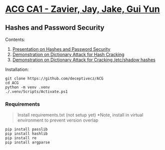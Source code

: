 # [ACG CA1 - Zavier, Jay, Jake, Gui Yun](https://github.com/deceptivecz/ACG)
## Hashes and Password Security


Contents:
1. [Presentation on Hashes and Password Security](https://docs.google.com/presentation/d/1HYUB_dm9PnOGj4p6uIEWgwSh6N6cqAhE-BWyugScz2Q/edit#slide=id.g17963b9726f_0_202)
2. [Demonstration on Dictionary Attack for Hash Cracking](https://github.com/deceptivecz/ACG/tree/main/Demonstration/hashcracker)
3. [Demonstration on Dictionary Attack for Cracking /etc/shadow hashes](https://github.com/deceptivecz/ACG/tree/main/Demonstration/linux%20administration)

Installation:
```
git clone https://github.com/deceptivecz/ACG
cd ACG
python -m venv .venv
./.venv/Scripts/Activate.ps1
```

### Requirements
> Install requirements.txt (not setup yet)
> *Note, install in virtual environment to prevent version overlap
```
pip install passlib
pip install hashlib
pip install re
pip install argparse
```

